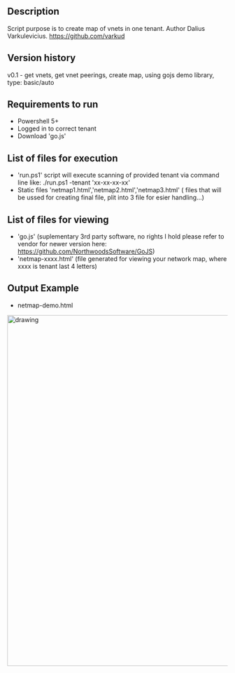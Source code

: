 ## Description
Script purpose is to create map of vnets in one tenant. Author Dalius Varkulevicius. https://github.com/varkud

## Version history
v0.1 - get vnets, get vnet peerings, create map, using gojs demo library, type: basic/auto

## Requirements to run
- Powershell 5+
- Logged in to correct tenant
- Download 'go.js'

## List of files for execution
- 'run.ps1' script will execute scanning of provided tenant via command line like: ./run.ps1 -tenant 'xx-xx-xx-xx'
- Static files 'netmap1.html','netmap2.html','netmap3.html' ( files that will be ussed for creating final file, plit into 3 file for esier handling...)

## List of files for viewing
- 'go.js' (suplementary 3rd party software, no rights I hold please refer to vendor for newer version here: https://github.com/NorthwoodsSoftware/GoJS)
- 'netmap-xxxx.html' (file generated for viewing your network map, where xxxx is tenant last 4 letters)

## Output Example
- netmap-demo.html
<img src="https://user-images.githubusercontent.com/74017803/111834820-d022a680-88fc-11eb-8646-9aeea2995bf7.png" alt="drawing" width="800"/>
